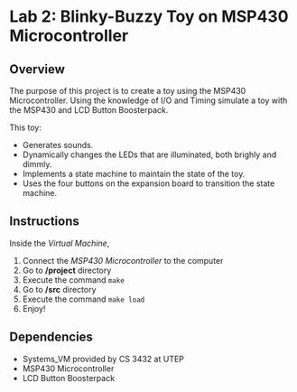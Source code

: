 # Lab 2: Blinky-Buzzy Toy on MSP430 Microcontroller 

## Overview

The purpose of this project is to create a toy using the MSP430 Microcontroller. Using the knowledge of I/O and Timing simulate a toy with the MSP430 and LCD Button Boosterpack.

This toy:

* Generates sounds.
* Dynamically changes the LEDs that are illuminated, both brighly and dimmly.
* Implements a state machine to maintain the state of the toy.
* Uses the four buttons on the expansion board to transition the state machine.

## Instructions

Inside the *Virtual Machine*,

1. Connect the *MSP430 Microcontroller* to the computer
2. Go to **/project** directory
3. Execute the command `make`
4. Go to **/src** directory
5. Execute the command `make load`
6. Enjoy!


## Dependencies

* Systems_VM provided by CS 3432 at UTEP
* MSP430 Microcontroller
* LCD Button Boosterpack
